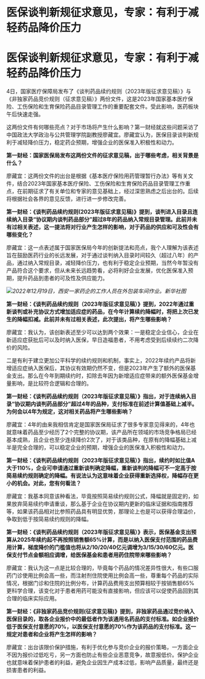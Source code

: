 # 医保谈判新规征求意见，专家：有利于减轻药品降价压力

# 医保谈判新规征求意见，专家：有利于减轻药品降价压力

4日，国家医疗保障局发布了《谈判药品续约规则（2023年版征求意见稿）》与《非独家药品竞价规则（征求意见稿）》两份文件，这是2023年国家基本医疗保险、工伤保险和生育保险药品目录管理工作的重要配套文件。受此影响，医药板块午后快速走强。

这两份文件有何哪些亮点？对于市场将产生什么影响？第一财经就这些问题采访了中国政法大学政治与公共管理学院副教授廖藏宜。廖藏宜认为，医保目录谈判新规利于减轻降价压力，稳定药企预期，增强企业的医保准入积极性和动力。

**第一财经：国家医保局发布这两份文件的征求意见稿，出于哪些考虑，相关背景是什么？**

廖藏宜：这两份文件的出台是根据《基本医疗保险用药管理暂行办法》等有关文件，结合2023年国家基本医疗保险、工伤保险和生育保险药品目录管理工作重点，在前期征求了有关单位和专家的意见基础上，经过深思熟虑之后出台的。后续将根据社会各界的意见反馈，进行进一步修改完善。

**第一财经：《谈判药品续约规则(2023年版征求意见稿)》提到，谈判进入目录且连续纳入目录“协议期内谈判药品部分”超过8年的药品纳入常规目录管理。此前并未有过相关表述，这一提法将对行业产生怎样的影响，对于药品的供应和可及性会有哪些变化？**

廖藏宜：这一点表述属于国家医保局今年的创新提法和亮点，我个人理解为该表述旨在鼓励医药行业的长远发展，对于通过谈判纳入目录时间较久（超过八年）的产品，通过纳入常规目录，减轻降价压力，也有利于稳定企业预期，当然今年暂没有产品符合这个要求，但从未来长远趋势看，必将利好企业发展，优化医保准入预期，提升药品到患者的可及性及供应能力。

![](https://inews.gtimg.com/om_bt/OspWyFboKDv__54o061G5GwReJe37Bze53kWdjBtqa2AgAA/1000)_2022年12月19日，西安一家药企的工作人员在外包装车间作业。新华社图_

**第一财经：《谈判药品续约规则（2023年版征求意见稿）》提到，2022年通过重新谈判或补充协议方式增加适应症的药品，在今年计算续约降幅时，将把上次已发生的降幅扣减。此前并未有过相关表述，此次提出，将产生哪些影响？**

廖藏宜：我认为，该创新表述至少可以达到两个效果：一是稳定企业信心，企业在新适应症获批后可以及时纳入医保，早日造福患者，不用考虑受到后续续约二次降价的风险。

二是有利于建立更加公平科学的续约规则和机制，事实上，2022年续约产品将新增适应症纳入医保后，其协议有效期仍然不变，但是2023年产生了额外的医保基金支出。那么在今年到期续约时，扣除去年因为新增适应症带来的额外医保基金增量影响，是比较符合逻辑和合理的。

**第一财经：《谈判药品续约规则（2023年版征求意见稿）》指出，对于连续纳入目录“协议期内谈判药品部分”超过4年的品种，支付标准在前述计算值基础上减半。为何会以4年为规定，这对相关药品将产生哪些影响？**

廖藏宜：4年的由来我相信肯定是国家医保局征求了很多专家意见得来的，4年也就意味着药品至少经历了2个完整的协议期，该产品所在领域的市场竞争格局已经基本成熟，且企业也至少连续降价2次了，对于该类品种，在原有的降幅基础上减半是完全合理的，可以稳定企业的预期，增强企业的医保准入积极性和动力。

**第一财经：《谈判药品续约规则（2023年版征求意见稿）》指出，续约时如比值A大于110%，企业可申请通过重新谈判确定降幅，重新谈判的降幅可不一定高于按简易续约规则确定的降幅。有说法认为这意味着企业获得重新选择权，降幅存在更小的机会。对此，您有何看法？**

廖藏宜：我基本同意该种看法，毕竟按照简易续约规则公式，降幅就是固定的，如果放弃简易续约申请重谈，那么基于企业在协议期内更新的临床证据和指南推荐等，如果该药品相对比参照药品具有明显优势，那理论上也是可以获得合理溢价，争取到低于按简易续约规则的降幅。

**第一财经：《谈判药品续约规则（2023年版征求意见稿）》表示，医保基金支出预算从2025年续约起不再按照销售额65%计算，而是以纳入医保支付范围的药品费用计算，梯度降价的门槛值也将从2/10/20/40亿元调增为3/15/30/60亿元。医保支付节点金额相应调增，给医保基金和患者用药住院带来哪些影响？**

廖藏宜：我认为这一点是比较合理的，毕竟每个药品的情况差异性很大，有些口服药门诊使用比例会高一些，而注射剂住院使用比例会高一些，尊重每个药品的实际情况，根据门诊和住院的比例分布，计算药品费用支出预算相较于按销售额65%更科学合理，该变化对于患者用药可能没有直接影响，但应该可以促使药品回到其合理的临床实际应用。

**第一财经：《非独家药品竞价规则(征求意见稿)》提到，非独家药品通过竞价纳入医保目录的，取各企业报价中的最低者作为该通用名药品的支付标准。如企业报价低于医保支付意愿的70%，以医保支付意愿的70%作为该药品的支付标准。这一规定对患者和企业将产生怎样的影响？**

廖藏宜：出台该限价保护措施，有利于优化参与竞价企业的报价策略，一方面企业不因为报价过低吃亏，另一方面也防止有些企业恶意竞争，故意报低价。保护企业也就意味着保护患者的利益，避免企业因生产成本过低，影响产品质量，最终还是损害患者的利益。

